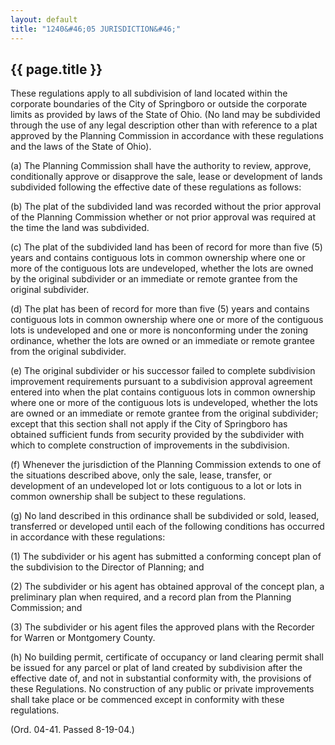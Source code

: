 ```yaml
---
layout: default 
title: "1240&#46;05 JURISDICTION&#46;"
---
```


{{ page.title }}
----------------

These regulations apply to all subdivision of land located within the
corporate boundaries of the City of Springboro or outside the corporate
limits as provided by laws of the State of Ohio. (No land may be
subdivided through the use of any legal description other than with
reference to a plat approved by the Planning Commission in accordance
with these regulations and the laws of the State of Ohio).

​(a) The Planning Commission shall have the authority to review,
approve, conditionally approve or disapprove the sale, lease or
development of lands subdivided following the effective date of these
regulations as follows:

​(b) The plat of the subdivided land was recorded without the prior
approval of the Planning Commission whether or not prior approval was
required at the time the land was subdivided.

​(c) The plat of the subdivided land has been of record for more than
five (5) years and contains contiguous lots in common ownership where
one or more of the contiguous lots are undeveloped, whether the lots are
owned by the original subdivider or an immediate or remote grantee from
the original subdivider.

​(d) The plat has been of record for more than five (5) years and
contains contiguous lots in common ownership where one or more of the
contiguous lots is undeveloped and one or more is nonconforming under
the zoning ordinance, whether the lots are owned or an immediate or
remote grantee from the original subdivider.

​(e) The original subdivider or his successor failed to complete
subdivision improvement requirements pursuant to a subdivision approval
agreement entered into when the plat contains contiguous lots in common
ownership where one or more of the contiguous lots is undeveloped,
whether the lots are owned or an immediate or remote grantee from the
original subdivider; except that this section shall not apply if the
City of Springboro has obtained sufficient funds from security provided
by the subdivider with which to complete construction of improvements in
the subdivision.

​(f) Whenever the jurisdiction of the Planning Commission extends to one
of the situations described above, only the sale, lease, transfer, or
development of an undeveloped lot or lots contiguous to a lot or lots in
common ownership shall be subject to these regulations.

​(g) No land described in this ordinance shall be subdivided or sold,
leased, transferred or developed until each of the following conditions
has occurred in accordance with these regulations:

​(1) The subdivider or his agent has submitted a conforming concept plan
of the subdivision to the Director of Planning; and

​(2) The subdivider or his agent has obtained approval of the concept
plan, a preliminary plan when required, and a record plan from the
Planning Commission; and

​(3) The subdivider or his agent files the approved plans with the
Recorder for Warren or Montgomery County.

​(h) No building permit, certificate of occupancy or land clearing
permit shall be issued for any parcel or plat of land created by
subdivision after the effective date of, and not in substantial
conformity with, the provisions of these Regulations. No construction of
any public or private improvements shall take place or be commenced
except in conformity with these regulations.

(Ord. 04-41. Passed 8-19-04.)
